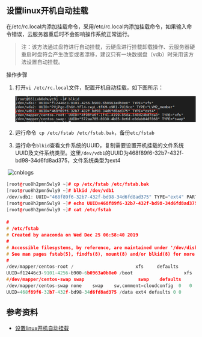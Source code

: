 ## 设置linux开机自动挂载

在/etc/rc.local内添加挂载命令，采用/etc/rc.local内添加挂载命令，如果输入命令错误，云服务器重启时不会影响操作系统正常运行。

> 注：该方法通过盘符进行自动挂载，云硬盘进行挂载卸载操作、云服务器硬重启时盘符会产生改变或者漂移，建议只有一块数据盘（vdb）时采用该方法设置自动挂载。

操作步骤

1. 打开`vi /etc/rc.local`文件，配置开机自动挂载，如下图所示：

   ![cnblogs](https://raw.githubusercontent.com/sunbines/images/refs/heads/main/2025/2025-blog-0001/293AEFF0FF039B7586964E009F8D8A2E.png)



1. 运行命令` cp /etc/fstab /etc/fstab.bak`，备份`etc/fstab`
2. 运行命令`blkid`查看文件系统的UUID，复制需要设置开机挂载的文件系统UUID及文件系统类型。这里`/dev/vdb1`的UUID为468f89f6-32b7-432f-bd98-34d6fd8ad375，文件系统类型为ext4

​	![cnblogs](https://raw.githubusercontent.com/swsunbin/images/main/linux命令/293AEFF0FF039B7586964E009F8D8A2E.png)



```c++
[root@ruo8h2pmn5wly9 ~]# cp /etc/fstab /etc/fstab.bak
[root@ruo8h2pmn5wly9 ~]# blkid /dev/vdb1
/dev/vdb1: UUID="468f89f6-32b7-432f-bd98-34d6fd8ad375" TYPE="ext4" PARTUUID="10b911a3-01"
[root@ruo8h2pmn5wly9 ~]# echo UUID=468f89f6-32b7-432f-bd98-34d6fd8ad375 /data ext4 defaults 0 0 >> /etc/fstab
[root@ruo8h2pmn5wly9 ~]# cat /etc/fstab

#
# /etc/fstab
# Created by anaconda on Wed Dec 25 06:58:40 2019
#
# Accessible filesystems, by reference, are maintained under '/dev/disk'
# See man pages fstab(5), findfs(8), mount(8) and/or blkid(8) for more info
#
/dev/mapper/centos-root /                       xfs     defaults        0 0
UUID=f12446c3-9101-4256-b900-6b0963a0b0e0 /boot                   xfs     defaults        0 0
#/dev/mapper/centos-swap swap                    swap    defaults        0 0
/dev/mapper/centos-swap	none	swap	sw,comment=cloudconfig	0	0
UUID=468f89f6-32b7-432f-bd98-34d6fd8ad375 /data ext4 defaults 0 0
```





## 参考资料

* [设置linux开机自动挂载](https://www.wangsu.com/document/878/evs-quickstart-format-file-system-linux-auto-mount)

  
